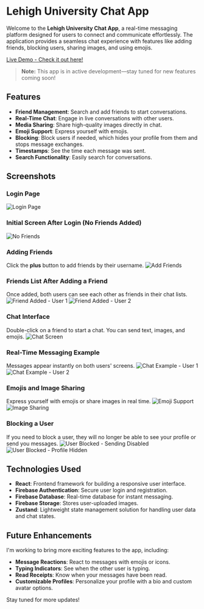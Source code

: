 # Lehigh University Chat App

Welcome to the **Lehigh University Chat App**, a real-time messaging platform designed for users to connect and communicate effortlessly. The application provides a seamless chat experience with features like adding friends, blocking users, sharing images, and using emojis.

[Live Demo - Check it out here!](https://musical-nasturtium-98c185.netlify.app/)

> **Note:** This app is in active development—stay tuned for new features coming soon!

## Features

- **Friend Management**: Search and add friends to start conversations.
- **Real-Time Chat**: Engage in live conversations with other users.
- **Media Sharing**: Share high-quality images directly in chat.
- **Emoji Support**: Express yourself with emojis.
- **Blocking**: Block users if needed, which hides your profile from them and stops message exchanges.
- **Timestamps**: See the time each message was sent.
- **Search Functionality**: Easily search for conversations.

## Screenshots

### Login Page
![Login Page](https://github.com/user-attachments/assets/799ca949-02d2-4680-9ab0-3597ce3e0031)

### Initial Screen After Login (No Friends Added)
![No Friends](https://github.com/user-attachments/assets/c6e1396a-f31c-44bc-aaa2-c86be046f00a)

### Adding Friends
Click the **plus** button to add friends by their username.
![Add Friends](https://github.com/user-attachments/assets/010dbabe-5964-49c1-bd0f-a70655fd356d)

### Friends List After Adding a Friend
Once added, both users can see each other as friends in their chat lists.
![Friend Added - User 1](https://github.com/user-attachments/assets/44add94c-888b-4508-8522-e93571785102)
![Friend Added - User 2](https://github.com/user-attachments/assets/86900805-3e64-4bdd-a7bd-13f2693f912b)

### Chat Interface
Double-click on a friend to start a chat. You can send text, images, and emojis.
![Chat Screen](https://github.com/user-attachments/assets/12078476-d0d4-4dc3-8cf6-1840a501874a)

### Real-Time Messaging Example
Messages appear instantly on both users' screens.
![Chat Example - User 1](https://github.com/user-attachments/assets/68b51408-299b-4422-8251-3cc5a2e0e87e)
![Chat Example - User 2](https://github.com/user-attachments/assets/ca2e1565-70e5-4dfe-8bf0-5bb176108301)

### Emojis and Image Sharing
Express yourself with emojis or share images in real time.
![Emoji Support](https://github.com/user-attachments/assets/bda8108b-a18b-4bfa-af44-629f8089270d)
![Image Sharing](https://github.com/user-attachments/assets/e98e2324-9344-4f30-a887-26f1a8947d61)

### Blocking a User
If you need to block a user, they will no longer be able to see your profile or send you messages.
![User Blocked - Sending Disabled](https://github.com/user-attachments/assets/9b69c743-57a4-464e-94e6-6523d5ae022a)
![User Blocked - Profile Hidden](https://github.com/user-attachments/assets/221063f2-5aaa-4422-9c19-067c12ff1640)

## Technologies Used

- **React**: Frontend framework for building a responsive user interface.
- **Firebase Authentication**: Secure user login and registration.
- **Firebase Database**: Real-time database for instant messaging.
- **Firebase Storage**: Stores user-uploaded images.
- **Zustand**: Lightweight state management solution for handling user data and chat states.

## Future Enhancements
I'm working to bring more exciting features to the app, including:
- **Message Reactions**: React to messages with emojis or icons.
- **Typing Indicators**: See when the other user is typing.
- **Read Receipts**: Know when your messages have been read.
- **Customizable Profiles**: Personalize your profile with a bio and custom avatar options.
  
Stay tuned for more updates!
